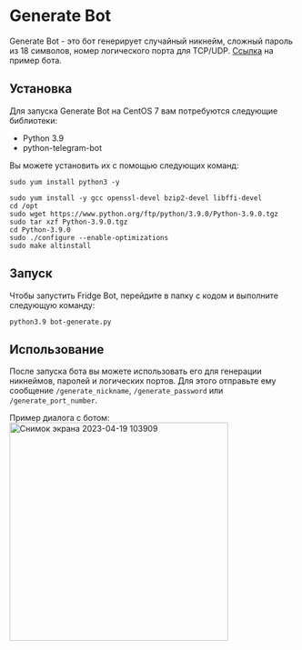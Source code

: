 # Generate Bot

Generate Bot - это бот генерирует случайный никнейм, сложный пароль из 18 символов, номер логического порта для TCP/UDP. [Ссылка](https://t.me/generate_asker_bot) на пример бота.

## Установка

Для запуска Generate Bot на CentOS 7 вам потребуются следующие библиотеки:

- Python 3.9
- python-telegram-bot

Вы можете установить их с помощью следующих команд:

`sudo yum install python3 -y`

```
sudo yum install -y gcc openssl-devel bzip2-devel libffi-devel
cd /opt
sudo wget https://www.python.org/ftp/python/3.9.0/Python-3.9.0.tgz
sudo tar xzf Python-3.9.0.tgz
cd Python-3.9.0
sudo ./configure --enable-optimizations
sudo make altinstall
```

## Запуск

Чтобы запустить Fridge Bot, перейдите в папку с кодом и выполните следующую команду:

`python3.9 bot-generate.py`

## Использование

После запуска бота вы можете использовать его для генерации никнеймов, паролей и логических портов. Для этого отправьте ему сообщение `/generate_nickname`, `/generate_password` или `/generate_port_number`. 

Пример диалога с ботом:
<img width="384" alt="Снимок экрана 2023-04-19 103909" src="https://user-images.githubusercontent.com/62985982/233398424-1aaa700a-ab13-474d-b3e1-c411b73c38a4.png">
